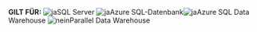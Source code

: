 <Token>**GILT FÜR:** ![ja](media/yes.png)SQL Server ![ja](media/yes.png)Azure SQL-Datenbank![ja](media/yes.png)Azure SQL Data Warehouse ![nein](media/no.png)Parallel Data Warehouse</Token>

